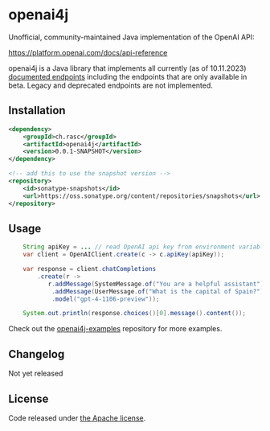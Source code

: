 # openai4j

Unofficial, community-maintained Java implementation of the OpenAI API:

https://platform.openai.com/docs/api-reference

openai4j is a Java library that implements all currently (as of 10.11.2023) [documented endpoints](https://platform.openai.com/docs/api-reference)
including the endpoints that are only available in beta. Legacy and deprecated endpoints are not implemented.

## Installation

```xml
<dependency>
    <groupId>ch.rasc</groupId>
    <artifactId>openai4j</artifactId>
    <version>0.0.1-SNAPSHOT</version>
</dependency>

<!-- add this to use the snapshot version -->
<repository>
    <id>sonatype-snapshots</id>
    <url>https://oss.sonatype.org/content/repositories/snapshots</url>
</repository>
```


## Usage

```java
    String apiKey = ... // read OpenAI api key from environment variable
    var client = OpenAIClient.create(c -> c.apiKey(apiKey));

    var response = client.chatCompletions
        .create(r -> 
           r.addMessage(SystemMessage.of("You are a helpful assistant"))
            .addMessage(UserMessage.of("What is the capital of Spain?"))
            .model("gpt-4-1106-preview"));

    System.out.println(response.choices()[0].message().content());
```

Check out the [openai4j-examples](https://github.com/ralscha/openai4j-examples) repository for more examples.


## Changelog

Not yet released


## License
Code released under [the Apache license](http://www.apache.org/licenses/).
